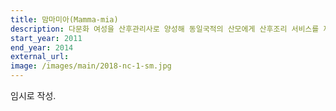 ```yaml
---
title: 맘마미아(Mamma-mia)
description: 다문화 여성을 산후관리사로 양성해 동일국적의 산모에게 산후조리 서비스를 제공합니다.
start_year: 2011
end_year: 2014
external_url:
image: /images/main/2018-nc-1-sm.jpg
---
```


임시로 작성.
